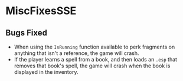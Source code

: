 # MiscFixesSSE


## Bugs Fixed
* When using the `IsRunning` function available to perk fragments on anything that isn't a reference, the game will crash.
* If the player learns a spell from a book, and then loads an `.esp` that removes that book's spell, the game will crash when the book is displayed in the inventory.
